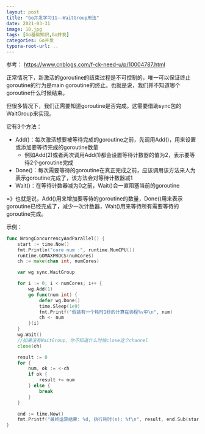```yaml
---
layout: post
title: "Go并发学习11——WaitGroup用法"
date: 2021-03-31
image: 10.jpg
tags: [Go基础知识,Go并发]
categories: Go并发
typora-root-url: ..
---
```


参考： https://www.cnblogs.com/f-ck-need-u/p/10004787.html



正常情况下，新激活的goroutine的结束过程是不可控制的，唯一可以保证终止goroutine的行为是main goroutine的终止。也就是说，我们并不知道哪个goroutine什么时候结束。

但很多情况下，我们正需要知道goroutine是否完成。这需要借助sync包的WaitGroup来实现。



它有3个方法：

- Add()：每次激活想要被等待完成的goroutine之前，先调用Add()，用来设置或添加要等待完成的goroutine数量
  - 例如Add(2)或者两次调用Add(1)都会设置等待计数器的值为2，表示要等待2个goroutine完成
- Done()：每次需要等待的goroutine在真正完成之前，应该调用该方法来人为表示goroutine完成了，该方法会对等待计数器减1
- Wait()：在等待计数器减为0之前，Wait()会一直阻塞当前的goroutine



=》也就是说，Add()用来增加要等待的goroutine的数量，Done()用来表示goroutine已经完成了，减少一次计数器，Wait()用来等待所有需要等待的goroutine完成。



示例：

```go
func WrongConcurrencyAndParallel() {
    start := time.Now()
    fmt.Println("core num :", runtime.NumCPU())
    runtime.GOMAXPROCS(numCores)
    ch := make(chan int, numCores)

    var wg sync.WaitGroup

    for i := 0; i < numCores; i++ {
        wg.Add(1)
        go func(num int) {
            defer wg.Done()
            time.Sleep(1e9)
            fmt.Printf("假装有一个耗时1秒的计算在协程%v中\n", num)
            ch <- num
        }(i)
    }
    wg.Wait()
    //如果没有WaitGroup，你不知道什么时候close这个channel
    close(ch)

    result := 0
    for {
        num, ok := <-ch
        if ok {
            result += num
        } else {
            break
        }
    }

    end := time.Now()
    fmt.Printf("最终运算结果: %d, 执行耗时(s): %f\n", result, end.Sub(start).Seconds())
}
```
